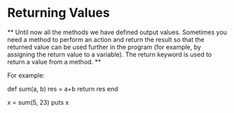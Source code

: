 # Returning Values

** Until now all the methods we have defined output values. Sometimes you need a method to perform an action and return the result so that the returned value can be used further in the program (for example, by assigning the return value to a variable).
The return keyword is used to return a value from a method. **

For example:

def sum(a, b)
  res = a+b
  return res
end

x = sum(5, 23)
puts x
